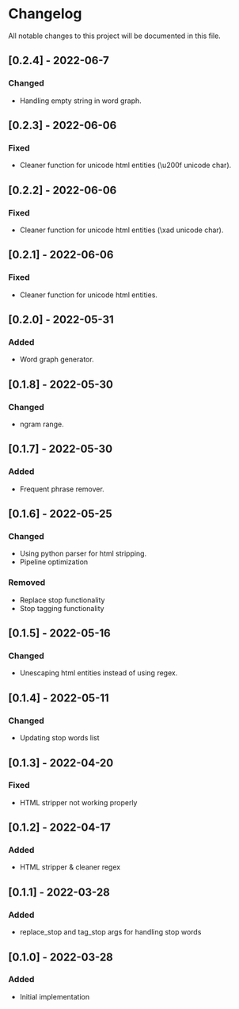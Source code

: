 # Changelog
All notable changes to this project will be documented in this file.

## [0.2.4] - 2022-06-7
### Changed
- Handling empty string in word graph.

## [0.2.3] - 2022-06-06
### Fixed
- Cleaner function for unicode html entities (\u200f unicode char).

## [0.2.2] - 2022-06-06
### Fixed
- Cleaner function for unicode html entities (\xad unicode char).

## [0.2.1] - 2022-06-06
### Fixed
- Cleaner function for unicode html entities.

## [0.2.0] - 2022-05-31
### Added
- Word graph generator.

## [0.1.8] - 2022-05-30
### Changed
- ngram range.

## [0.1.7] - 2022-05-30
### Added
- Frequent phrase remover.

## [0.1.6] - 2022-05-25
### Changed
- Using python parser for html stripping.
- Pipeline optimization

### Removed
- Replace stop functionality
- Stop tagging functionality

## [0.1.5] - 2022-05-16
### Changed
- Unescaping html entities instead of using regex.

## [0.1.4] - 2022-05-11
### Changed
- Updating stop words list

## [0.1.3] - 2022-04-20
### Fixed
- HTML stripper not working properly

## [0.1.2] - 2022-04-17
### Added
- HTML stripper & cleaner regex

## [0.1.1] - 2022-03-28
### Added
- replace_stop and tag_stop args for handling stop words

## [0.1.0] - 2022-03-28
### Added
- Initial implementation
